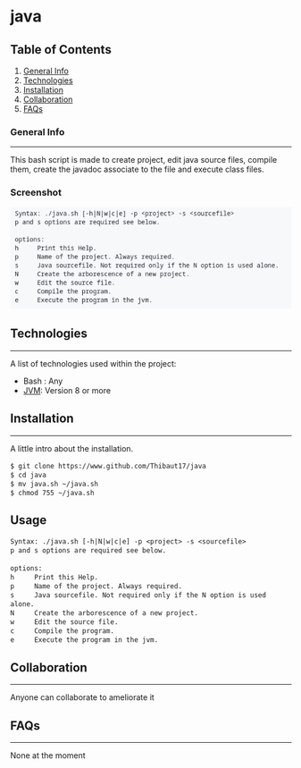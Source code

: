 # java
## Table of Contents
1. [General Info](#general-info)
2. [Technologies](#technologies)
3. [Installation](#installation)
4. [Collaboration](#collaboration)
5. [FAQs](#faqs)
### General Info
***
This bash script is made to create project, edit java source files, compile them, create the javadoc associate to the file and execute class files.
### Screenshot
![Image text](https://github.com/Thibaut17/java/blob/main/screenshot_java_help.png)
## Technologies
***
A list of technologies used within the project:
* Bash : Any
* [JVM](https://www.oracle.com/fr/java/technologies/javase-downloads.html): Version 8 or more
## Installation
***
A little intro about the installation. 
```
$ git clone https://www.github.com/Thibaut17/java
$ cd java
$ mv java.sh ~/java.sh
$ chmod 755 ~/java.sh
```
## Usage
```
Syntax: ./java.sh [-h|N|w|c|e] -p <project> -s <sourcefile>
p and s options are required see below.

options:
h     Print this Help.
p     Name of the project. Always required.
s     Java sourcefile. Not required only if the N option is used alone.
N     Create the arborescence of a new project.
w     Edit the source file.
c     Compile the program.
e     Execute the program in the jvm.
```
## Collaboration
***
Anyone can collaborate to ameliorate it
## FAQs
***
None at the moment
